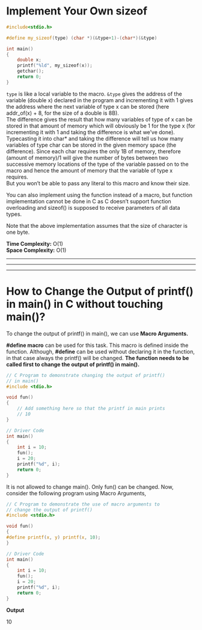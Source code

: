 # Implement Your Own sizeof

```cpp
#include<stdio.h>

#define my_sizeof(type) (char *)(&type+1)-(char*)(&type)

int main()
{
	double x;
	printf("%ld", my_sizeof(x));
	getchar();
	return 0;
}
```


`type` is like a local variable to the macro. 
`&type` gives the address of the variable (double x) declared in the program and incrementing it with 1 gives the address where the next variable of type x can be stored (here addr_of(x) + 8, for the size of a double is 8B).  
The difference gives the result that how many variables of type of x can be stored in that amount of memory which will obviously be 1 for the type x (for incrementing it with 1 and taking the difference is what we’ve done). Typecasting it into char* and taking the difference will tell us how many variables of type char can be stored in the given memory space (the difference). Since each char requires the only 1B of memory, therefore (amount of memory)/1 will give the number of bytes between two successive memory locations of the type of the variable passed on to the macro and hence the amount of memory that the variable of type x requires.  
But you won’t be able to pass any literal to this macro and know their size.

You can also implement using the function instead of a macro, but function implementation cannot be done in C as C doesn’t support function overloading and sizeof() is supposed to receive parameters of all data types.

Note that the above implementation assumes that the size of character is one byte.

**Time Complexity:** O(1)  
**Space Complexity:** O(1)

---
---
---

# How to Change the Output of printf() in main() in C without touching main()?

To change the output of printf() in main(), we can use **Macro Arguments.**

**#define macro** can be used for this task. This macro is defined inside the function. Although, **#define** can be used without declaring it in the function, in that case always the printf() will be changed. **The function needs to be called first to change the output of printf() in main().**


```c
// C Program to demonstrate changing the output of printf()
// in main()
#include <tdio.h>

void fun()
{
	// Add something here so that the printf in main prints
	// 10
}

// Driver Code
int main()
{
	int i = 10;
	fun();
	i = 20;
	printf("%d", i);
	return 0;
}
```
It is not allowed to change main(). Only fun() can be changed. Now, consider the following program using Macro Arguments,

```c
// C Program to demonstrate the use of macro arguments to
// change the output of printf()
#include <stdio.h>

void fun()
{
#define printf(x, y) printf(x, 10);
}

// Driver Code
int main()
{
	int i = 10;
	fun();
	i = 20;
	printf("%d", i);
	return 0;
}
```
**Output**

10
























